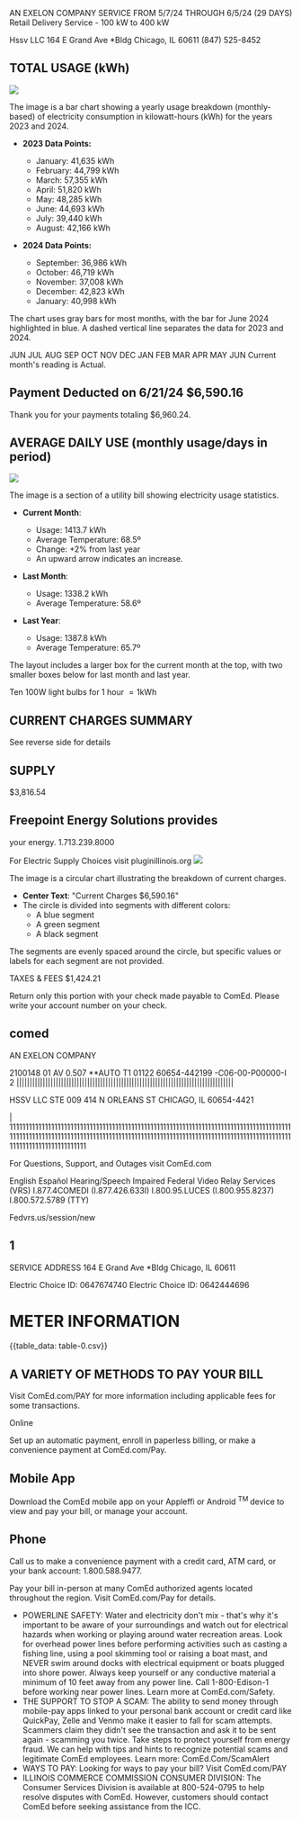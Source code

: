 AN EXELON COMPANY
SERVICE FROM 5/7/24 THROUGH 6/5/24 (29 DAYS) Retail Delivery Service - 100 kW to 400 kW

Hssv LLC
164 E Grand Ave *Bldg Chicago, IL 60611
(847) 525-8452

## TOTAL USAGE (kWh)

![](images/img-0.jpeg)

The image is a bar chart showing a yearly usage breakdown (monthly-based) of electricity consumption in kilowatt-hours (kWh) for the years 2023 and 2024. 

- **2023 Data Points:**
  - January: 41,635 kWh
  - February: 44,799 kWh
  - March: 57,355 kWh
  - April: 51,820 kWh
  - May: 48,285 kWh
  - June: 44,693 kWh
  - July: 39,440 kWh
  - August: 42,166 kWh

- **2024 Data Points:**
  - September: 36,986 kWh
  - October: 46,719 kWh
  - November: 37,008 kWh
  - December: 42,823 kWh
  - January: 40,998 kWh

The chart uses gray bars for most months, with the bar for June 2024 highlighted in blue. A dashed vertical line separates the data for 2023 and 2024.

JUN JUL AUG SEP OCT NOV DEC JAN FEB MAR APR MAY JUN Current month's reading is Actual.

## Payment Deducted on 6/21/24 \$6,590.16

Thank you for your payments totaling \$6,960.24.

## AVERAGE DAILY USE (monthly usage/days in period)

![](images/img-1.jpeg)

The image is a section of a utility bill showing electricity usage statistics.

- **Current Month**: 
  - Usage: 1413.7 kWh
  - Average Temperature: 68.5º
  - Change: +2% from last year
  - An upward arrow indicates an increase.

- **Last Month**: 
  - Usage: 1338.2 kWh
  - Average Temperature: 58.6º

- **Last Year**: 
  - Usage: 1387.8 kWh
  - Average Temperature: 65.7º

The layout includes a larger box for the current month at the top, with two smaller boxes below for last month and last year.

Ten 100W light bulbs for 1 hour $=1 \mathrm{kWh}$

## CURRENT CHARGES SUMMARY

See reverse side for details

## SUPPLY

\$3,816.54

## Freepoint Energy Solutions provides

your energy.
1.713.239.8000

For Electric Supply Choices visit pluginillinois.org
![](images/img-2.jpeg)

The image is a circular chart illustrating the breakdown of current charges.

- **Center Text**: "Current Charges $6,590.16"
- The circle is divided into segments with different colors:
  - A blue segment
  - A green segment
  - A black segment

The segments are evenly spaced around the circle, but specific values or labels for each segment are not provided.

TAXES \& FEES \$1,424.21

Return only this portion with your check made payable to ComEd. Please write your account number on your check.

## comed

AN EXELON COMPANY

2100148 01 AV 0.507 **AUTO T1 01122 60654-442199 -C06-00-P00000-I 2 |||||||||||||||||||||||||||||||||||||||||||||||||||||||||||||||||||||||||||||||||||

HSSV LLC
STE 009
414 N ORLEANS ST
CHICAGO, IL 60654-4421

| 11111111111111111111111111111111111111111111111111111111111111111111111111111111111111111111111111111111111111111111111111111111111111111111111111111111111111111111111111111111111111111111111111111111

For Questions, Support, and Outages visit ComEd.com

English
Español
Hearing/Speech Impaired
Federal Video Relay Services (VRS)
I.877.4COMEDI (I.877.426.633I)
I.800.95.LUCES (I.800.955.8237)
I.800.572.5789 (TTY)

Fedvrs.us/session/new

## 1

SERVICE ADDRESS 164 E Grand Ave *Bldg Chicago, IL 60611

Electric Choice ID: 0647674740 Electric Choice ID: 0642444696

# METER INFORMATION 

{{table_data: table-0.csv}}

## A VARIETY OF METHODS TO PAY YOUR BILL

Visit ComEd.com/PAY for more information including applicable fees for some transactions.

Online

Set up an automatic payment, enroll in paperless billing, or make a convenience payment at ComEd.com/Pay.

## Mobile App

Download the ComEd mobile app on your Appleffi or Android ${ }^{\text {TM }}$ device to view and pay your bill, or manage your account.

## Phone

Call us to make a convenience payment with a credit card, ATM card, or your bank account: 1.800.588.9477.

Pay your bill in-person at many ComEd authorized agents located throughout the region. Visit ComEd.com/Pay for details.

- POWERLINE SAFETY: Water and electricity don't mix - that's why it's important to be aware of your surroundings and watch out for electrical hazards when working or playing around water recreation areas. Look for overhead power lines before performing activities such as casting a fishing line, using a pool skimming tool or raising a boat mast, and NEVER swim around docks with electrical equipment or boats plugged into shore power. Always keep yourself or any conductive material a minimum of 10 feet away from any power line. Call 1-800-Edison-1 before working near power lines. Learn more at ComEd.com/Safety.
- THE SUPPORT TO STOP A SCAM: The ability to send money through mobile-pay apps linked to your personal bank account or credit card like QuickPay, Zelle and Venmo make it easier to fall for scam attempts. Scammers claim they didn't see the transaction and ask it to be sent again - scamming you twice. Take steps to protect yourself from energy fraud. We can help with tips and hints to recognize potential scams and legitimate ComEd employees. Learn more: ComEd.Com/ScamAlert
- WAYS TO PAY: Looking for ways to pay your bill? Visit ComEd.com/PAY
- ILLINOIS COMMERCE COMMISSION CONSUMER DIVISION: The Consumer Services Division is available at 800-524-0795 to help resolve disputes with ComEd. However, customers should contact ComEd before seeking assistance from the ICC.
